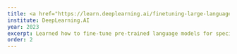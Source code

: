 ```yaml
---
title: <a href="https://learn.deeplearning.ai/finetuning-large-language-models">Finetuning Large Language Models</a>
institute: DeepLearning.AI
year: 2023
excerpt: Learned how to fine-tune pre-trained language models for specific tasks and datasets while optimizing performance.
order: 2
---
```

